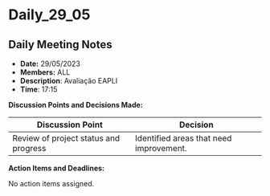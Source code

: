 # Daily_29_05

## Daily Meeting Notes

- **Date:** 29/05/2023
- **Members:** ALL
- **Description**: Avaliação EAPLI
- **Time**: 17:15

**Discussion Points and Decisions Made:**

| Discussion Point | Decision |
| --- | --- |
| Review of project status and progress   	| Identified areas that need improvement.   |

**Action Items and Deadlines:**

No action items assigned.



